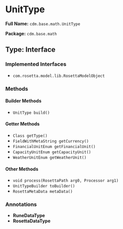 # UnitType

**Full Name:** `cdm.base.math.UnitType`

**Package:** `cdm.base.math`

## Type: Interface

### Implemented Interfaces

- `com.rosetta.model.lib.RosettaModelObject`

### Methods

#### Builder Methods

- `UnitType build()`

#### Getter Methods

- `Class getType()`
- `FieldWithMetaString getCurrency()`
- `FinancialUnitEnum getFinancialUnit()`
- `CapacityUnitEnum getCapacityUnit()`
- `WeatherUnitEnum getWeatherUnit()`

#### Other Methods

- `void process(RosettaPath arg0, Processor arg1)`
- `UnitTypeBuilder toBuilder()`
- `RosettaMetaData metaData()`

### Annotations

- **RuneDataType**
- **RosettaDataType**

